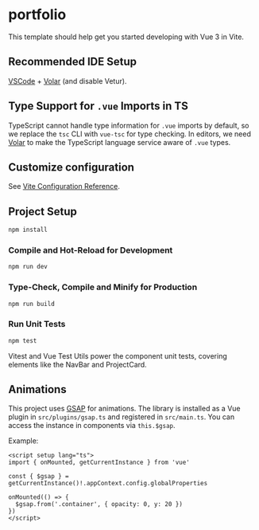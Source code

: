 # portfolio

This template should help get you started developing with Vue 3 in Vite.

## Recommended IDE Setup

[VSCode](https://code.visualstudio.com/) + [Volar](https://marketplace.visualstudio.com/items?itemName=Vue.volar) (and disable Vetur).

## Type Support for `.vue` Imports in TS

TypeScript cannot handle type information for `.vue` imports by default, so we replace the `tsc` CLI with `vue-tsc` for type checking. In editors, we need [Volar](https://marketplace.visualstudio.com/items?itemName=Vue.volar) to make the TypeScript language service aware of `.vue` types.

## Customize configuration

See [Vite Configuration Reference](https://vite.dev/config/).

## Project Setup

```sh
npm install
```

### Compile and Hot-Reload for Development

```sh
npm run dev
```

### Type-Check, Compile and Minify for Production

```sh
npm run build
```

### Run Unit Tests

```sh
npm test
```

Vitest and Vue Test Utils power the component unit tests, covering elements like the NavBar and ProjectCard.

## Animations

This project uses [GSAP](https://greensock.com/gsap/) for animations. The library is installed as a Vue plugin in `src/plugins/gsap.ts` and registered in `src/main.ts`. You can access the instance in components via `this.$gsap`.

Example:

```vue
<script setup lang="ts">
import { onMounted, getCurrentInstance } from 'vue'

const { $gsap } = getCurrentInstance()!.appContext.config.globalProperties

onMounted(() => {
  $gsap.from('.container', { opacity: 0, y: 20 })
})
</script>
```
